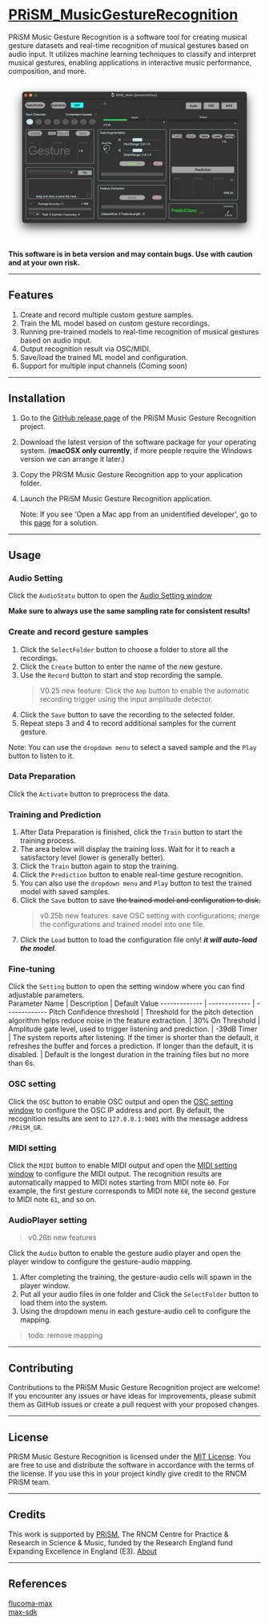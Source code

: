 # [PRiSM_MusicGestureRecognition](https://github.com/rncm-prism/PRiSM-MusicGestureRecognition.git)
 
PRiSM Music Gesture Recognition is a software tool for creating musical gesture datasets and real-time recognition of musical gestures based on audio input. It utilizes machine learning techniques to classify and interpret musical gestures, enabling applications in interactive music performance, composition, and more.

![Screenshot of the main interface](media/MainInterface.png)

**This software is in beta version and may contain bugs. Use with caution and at your own risk.**

-----------

## Features
1. Create and record multiple custom gesture samples. 
2. Train the ML model based on custom gesture recordings.
3. Running pre-trained models to real-time recognition of musical gestures based on audio input.
4. Output recognition result via OSC/MIDI.
5. Save/load the trained ML model and configuration.
6. Support for multiple input channels (Coming soon)

-----------

## Installation

1. Go to the [GitHub release page](https://github.com/rncm-prism/PRiSM-MusicGestureRecognition/releases) of the PRiSM Music Gesture Recognition project.
2. Download the latest version of the software package for your operating system. (**macOSX only currently**, if more people require the Windows version we can arrange it later.)
3. Copy the PRiSM Music Gesture Recognition app to your application folder.
4. Launch the PRiSM Music Gesture Recognition application.

   Note: If you see 'Open a Mac app from an unidentified developer', go to this [page](https://support.apple.com/en-gb/guide/mac-help/mh40616/13.0/mac/13.0) for a solution.

-----------

## Usage

### Audio Setting
Click the `AudioStatu` button to open the [Audio Setting window](media/AudioSetting.png)

**Make sure to always use the same sampling rate for consistent results!**

### Create and record gesture samples
1. Click the `SelectFolder` button to choose a folder to store all the recordings.
2. Click the `Create` button to enter the name of the new gesture.
3. Use the `Record` button to start and stop recording the sample.
   >V0.25 new feature: Click the `Amp` button to enable the automatic recording trigger using the input amplitude detector.
5. Click the `Save` button to save the recording to the selected folder.
6. Repeat steps 3 and 4 to record additional samples for the current gesture.

Note: You can use the `dropdown menu` to select a saved sample and the `Play` button to listen to it.

### Data Preparation

Click the `Activate` button to preprocess the data.

### Training and Prediction

1. After Data Preparation is finished, click the `Train` button to start the training process.
2. The area below will display the training loss. Wait for it to reach a satisfactory level (lower is generally better).
3. Click the `Train` button again to stop the training.
4. Click the `Prediction` button to enable real-time gesture recognition.
5. You can also use the `dropdown menu` and `Play` button to test the trained model with saved samples.
6. Click the `Save` button to save ~~the trained model and configuration to disk.~~
   >v0.25b new features: save OSC setting with configurations; merge the configurations and trained model into one file. 
8. Click the `Load` button to load the configuration file only! ***it will auto-load the model***.

### Fine-tuning

Click the `Setting` button to open the setting window where you can find adjustable parameters. \
Parameter Name             |  Description                                                                                                              | Default Value
-------------              | -------------                                                                                                             | -------------
Pitch Confidence threshold |  Threshold for the pitch detection algorithm helps reduce noise in the feature extraction.                                | 30%
On Threshold               |  Amplitude gate level, used to trigger listening and prediction.                                                          | -39dB
Timer                      |  The system reports after listening. If the timer is shorter than the default, it refreshes the buffer and forces a prediction. If longer than the default, it is disabled.         | Default is the longest duration in the training files but no more than 6s.

### OSC setting

Click the `OSC` button to enable OSC output and open the [OSC setting window](media/OSC_Setting.png) to configure the OSC IP address and port.
By default, the recognition results are sent to `127.0.0.1:9001` with the message address `/PRiSM_GR`.

### MIDI setting

Click the `MIDI` button to enable MIDI output and open the [MIDI setting window](media/MidiSetting.png) to configure the MIDI output.
The recognition results are automatically mapped to MIDI notes starting from MIDI note `60`. For example, the first gesture corresponds to MIDI note `60`, the second gesture to MIDI note `61`, and so on.

### AudioPlayer setting
>v0.26b new features

Click the `Audio` button to enable the gesture audio player and open the player window to configure the gesture-audio mapping.
1. After completing the training, the gesture-audio cells will spawn in the player window.
2. Put all your audio files in one folder and Click the `SelectFolder` button to load them into the system.
3. Using the dropdown menu in each gesture-audio cell to configure the mapping.
>todo: remove mapping 
-----------

## Contributing

Contributions to the PRiSM Music Gesture Recognition project are welcome! If you encounter any issues or have ideas for improvements, please submit them as GitHub issues or create a pull request with your proposed changes.

-----------

## License

PRiSM Music Gesture Recognition is licensed under the [MIT License](LICENSE). You are free to use and distribute the software in accordance with the terms of the license. If you use this in your project kindly give credit to the RNCM PRiSM team. 

-----------

## Credits

This work is supported by [PRiSM](https://www.rncm.ac.uk/research/research-centres-rncm/prism/), The RNCM Centre for Practice & Research in Science & Music, funded by the Research England fund Expanding Excellence in England (E3). [About](media/About.png)

-----------

## References
[flucoma-max](https://github.com/flucoma/flucoma-max) \
[max-sdk](https://github.com/Cycling74/max-sdk)
